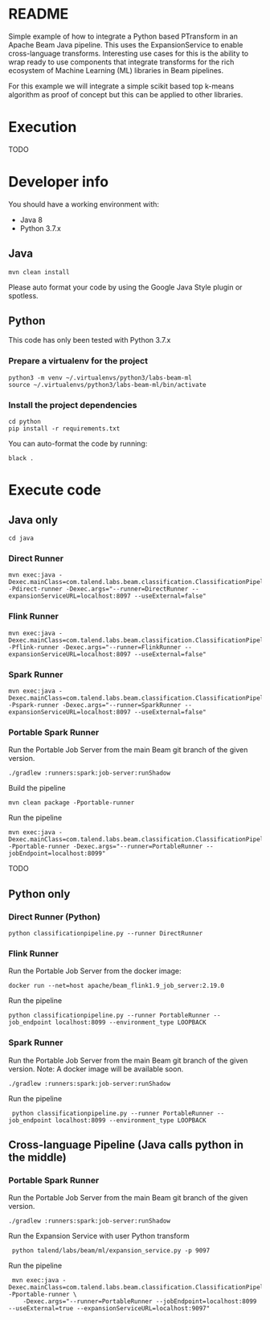 README
======

Simple example of how to integrate a Python based PTransform in an Apache Beam Java pipeline. This uses the ExpansionService to enable cross-language transforms. Interesting use cases for this is the ability to wrap ready to use components that integrate transforms for the rich ecosystem of Machine Learning (ML) libraries in Beam pipelines.

For this example we will integrate a simple scikit based top k-means algorithm as proof of concept but this can be applied to other libraries.

# Execution

TODO

# Developer info

You should have a working environment with:

- Java 8
- Python 3.7.x

## Java

    mvn clean install

Please auto format your code by using the Google Java Style plugin or spotless.

## Python

This code has only been tested with Python 3.7.x

### Prepare a virtualenv for the project

    python3 -m venv ~/.virtualenvs/python3/labs-beam-ml
    source ~/.virtualenvs/python3/labs-beam-ml/bin/activate

### Install the project dependencies

    cd python
    pip install -r requirements.txt

You can auto-format the code by running:

    black .

# Execute code

## Java only

    cd java

### Direct Runner

    mvn exec:java -Dexec.mainClass=com.talend.labs.beam.classification.ClassificationPipeline -Pdirect-runner -Dexec.args="--runner=DirectRunner --expansionServiceURL=localhost:8097 --useExternal=false"

### Flink Runner

    mvn exec:java -Dexec.mainClass=com.talend.labs.beam.classification.ClassificationPipeline -Pflink-runner -Dexec.args="--runner=FlinkRunner --expansionServiceURL=localhost:8097 --useExternal=false"

### Spark Runner

    mvn exec:java -Dexec.mainClass=com.talend.labs.beam.classification.ClassificationPipeline -Pspark-runner -Dexec.args="--runner=SparkRunner --expansionServiceURL=localhost:8097 --useExternal=false"

### Portable Spark Runner

Run the Portable Job Server from the main Beam git branch of the given version.

    ./gradlew :runners:spark:job-server:runShadow

Build the pipeline
    
    mvn clean package -Pportable-runner
    
Run the pipeline

    mvn exec:java -Dexec.mainClass=com.talend.labs.beam.classification.ClassificationPipeline -Pportable-runner -Dexec.args="--runner=PortableRunner --jobEndpoint=localhost:8099"


TODO

## Python only

### Direct Runner (Python)

    python classificationpipeline.py --runner DirectRunner

### Flink Runner

Run the Portable Job Server from the docker image:

    docker run --net=host apache/beam_flink1.9_job_server:2.19.0

Run the pipeline

    python classificationpipeline.py --runner PortableRunner --job_endpoint localhost:8099 --environment_type LOOPBACK

### Spark Runner

Run the Portable Job Server from the main Beam git branch of the given version.
Note: A docker image will be available soon.

    ./gradlew :runners:spark:job-server:runShadow

Run the pipeline

     python classificationpipeline.py --runner PortableRunner --job_endpoint localhost:8099 --environment_type LOOPBACK

## Cross-language Pipeline (Java calls python in the middle)

### Portable Spark Runner

Run the Portable Job Server from the main Beam git branch of the given version.

    ./gradlew :runners:spark:job-server:runShadow

Run the Expansion Service with user Python transform

     python talend/labs/beam/ml/expansion_service.py -p 9097
     
Run the pipeline
     
     mvn exec:java -Dexec.mainClass=com.talend.labs.beam.classification.ClassificationPipeline -Pportable-runner \
        -Dexec.args="--runner=PortableRunner --jobEndpoint=localhost:8099 --useExternal=true --expansionServiceURL=localhost:9097"
    
    
